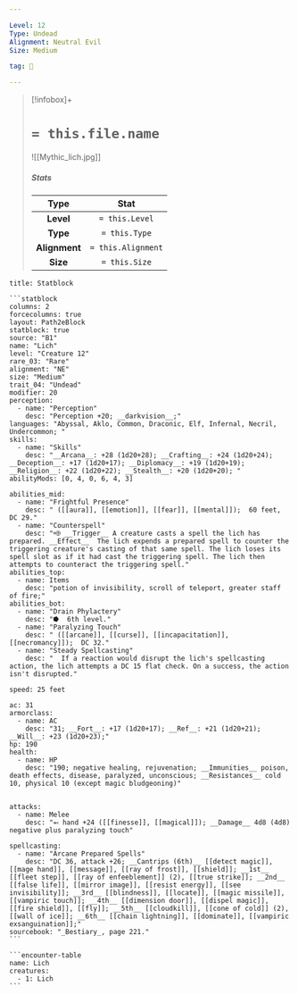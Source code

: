 ```yaml
---

Level: 12
Type: Undead
Alignment: Neutral Evil
Size: Medium

tag: 👹

---
```


> [!infobox]+
> #  `= this.file.name`
> ![[Mythic_lich.jpg]]
> ##### Stats
> Type | Stat |
> :---:|:---:|
> **Level** | `= this.Level` |
> **Type** | `= this.Type` |
> **Alignment** | `= this.Alignment` |
> **Size** | `= this.Size` |



````ad-info
title: Statblock

```statblock
columns: 2
forcecolumns: true
layout: Path2eBlock
statblock: true
source: "B1"
name: "Lich"
level: "Creature 12"
rare_03: "Rare"
alignment: "NE"
size: "Medium"
trait_04: "Undead"
modifier: 20
perception:
  - name: "Perception"
    desc: "Perception +20; __darkvision__;"
languages: "Abyssal, Aklo, Common, Draconic, Elf, Infernal, Necril, Undercommon; "
skills:
  - name: "Skills"
    desc: "__Arcana__: +28 (1d20+28); __Crafting__: +24 (1d20+24); __Deception__: +17 (1d20+17); __Diplomacy__: +19 (1d20+19); __Religion__: +22 (1d20+22); __Stealth__: +20 (1d20+20); "
abilityMods: [0, 4, 0, 6, 4, 3]

abilities_mid:
  - name: "Frightful Presence"
    desc: " ([[aura]], [[emotion]], [[fear]], [[mental]]);  60 feet, DC 29."
  - name: "Counterspell"
    desc: "⬲ __Trigger__ A creature casts a spell the lich has prepared. __Effect__  The lich expends a prepared spell to counter the triggering creature's casting of that same spell. The lich loses its spell slot as if it had cast the triggering spell. The lich then attempts to counteract the triggering spell."
abilities_top:
  - name: Items
    desc: "potion of invisibility, scroll of teleport, greater staff of fire;"
abilities_bot:
  - name: "Drain Phylactery"
    desc: "⭓  6th level."
  - name: "Paralyzing Touch"
    desc: " ([[arcane]], [[curse]], [[incapacitation]], [[necromancy]]);  DC 32."
  - name: "Steady Spellcasting"
    desc: "  If a reaction would disrupt the lich's spellcasting action, the lich attempts a DC 15 flat check. On a success, the action isn't disrupted."

speed: 25 feet

ac: 31
armorclass:
  - name: AC
    desc: "31; __Fort__: +17 (1d20+17); __Ref__: +21 (1d20+21); __Will__: +23 (1d20+23);"
hp: 190
health:
  - name: HP
    desc: "190; negative healing, rejuvenation; __Immunities__ poison, death effects, disease, paralyzed, unconscious; __Resistances__ cold 10, physical 10 (except magic bludgeoning)"


attacks:
  - name: Melee
    desc: "⬻ hand +24 ([[finesse]], [[magical]]); __Damage__ 4d8 (4d8) negative plus paralyzing touch"

spellcasting:
  - name: "Arcane Prepared Spells"
    desc: "DC 36, attack +26; __Cantrips (6th)__ [[detect magic]], [[mage hand]], [[message]], [[ray of frost]], [[shield]]; __1st__ [[fleet step]], [[ray of enfeeblement]] (2), [[true strike]]; __2nd__ [[false life]], [[mirror image]], [[resist energy]], [[see invisibility]]; __3rd__ [[blindness]], [[locate]], [[magic missile]], [[vampiric touch]]; __4th__ [[dimension door]], [[dispel magic]], [[fire shield]], [[fly]]; __5th__ [[cloudkill]], [[cone of cold]] (2), [[wall of ice]]; __6th__ [[chain lightning]], [[dominate]], [[vampiric exsanguination]];"
sourcebook: "_Bestiary_, page 221."
```

```encounter-table
name: Lich
creatures:
  - 1: Lich
```

````


